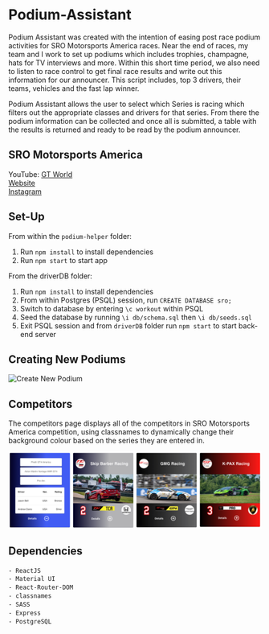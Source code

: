 # Podium-Assistant
Podium Assistant was created with the intention of easing post race podium activities for SRO Motorsports America races. Near the end of races, my team and I work to set up podiums which includes trophies, champagne, hats for TV interviews and more. Within this short time period, we also need to listen to race control to get final race results and write out this information for our announcer. This script includes, top 3 drivers, their teams, vehicles and the fast lap winner. 

Podium Assistant allows the user to select which Series is racing which filters out the appropriate classes and drivers for that series. From there the podium information can be collected and once all is submitted, a table with the results is returned and ready to be read by the podium announcer.

## SRO Motorsports America

YouTube: [GT World](https://www.youtube.com/gtworld)  
[Website](https://www.gt-world-challenge-america.com/)  
[Instagram](https://www.instagram.com/gtworldchallengeamerica/?hl=en)  


## Set-Up
From within the `podium-helper` folder:

1. Run `npm install` to install dependencies
2. Run `npm start` to start app

From the driverDB folder:
1. Run `npm install` to install dependencies
2. From within Postgres (PSQL) session, run `CREATE DATABASE sro;`
3. Switch to database by entering `\c workout` within PSQL
4. Seed the database by running `\i db/schema.sql` then `\i db/seeds.sql`
5. Exit PSQL session and from `driverDB` folder run `npm start` to start back-end server

## Creating New Podiums
![Create New Podium](https://github.com/woobrendan/Podium-Assistant/blob/main/podium-helper/public/docs/podium_creation.gif?raw=true)

## Competitors

The competitors page displays all of the competitors in SRO Motorsports America competition, using classnames to dynamically change their background colour based on the series they are entered in.

![Competitors](https://github.com/woobrendan/Podium-Assistant/blob/main/podium-helper/public/docs/competitors.png?raw=true)

## Dependencies
```sh
- ReactJS
- Material UI
- React-Router-DOM
- classnames
- SASS
- Express
- PostgreSQL
```